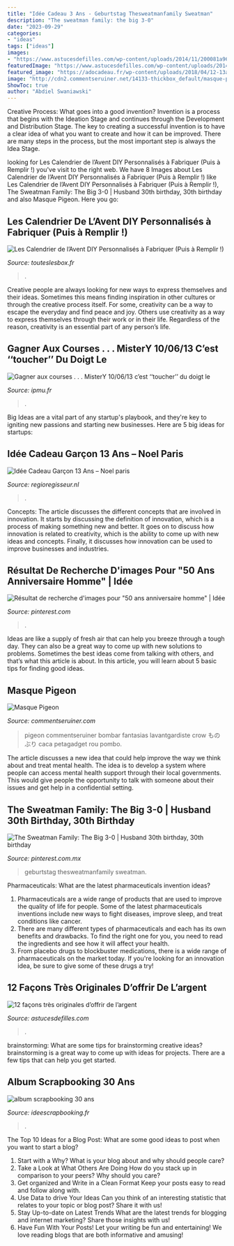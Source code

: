 ```yaml
---
title: "Idée Cadeau 3 Ans - Geburtstag Thesweatmanfamily Sweatman"
description: "The sweatman family: the big 3-0"
date: "2023-09-29"
categories:
- "ideas"
tags: ["ideas"]
images:
- "https://www.astucesdefilles.com/wp-content/uploads/2014/11/200081a960a78e4baa2a0975120c8cb1-696x618.jpg"
featuredImage: "https://www.astucesdefilles.com/wp-content/uploads/2014/11/200081a960a78e4baa2a0975120c8cb1-696x618.jpg"
featured_image: "https://adocadeau.fr/wp-content/uploads/2018/04/12-13ans-1000x675.jpg"
image: "http://cdn2.commentseruiner.net/14133-thickbox_default/masque-pigeon.jpg"
ShowToc: true
author: "Abdiel Swaniawski"
---
```



Creative Process: What goes into a good invention?
Invention is a process that begins with the Ideation Stage and continues through the Development and Distribution Stage. The key to creating a successful invention is to have a clear idea of what you want to create and how it can be improved. There are many steps in the process, but the most important step is always the Idea Stage.

	

		
looking for Les Calendrier de l’Avent DIY Personnalisés à Fabriquer (Puis à Remplir !) you've visit to the right web. We have 8 Images about Les Calendrier de l’Avent DIY Personnalisés à Fabriquer (Puis à Remplir !) like Les Calendrier de l’Avent DIY Personnalisés à Fabriquer (Puis à Remplir !), The Sweatman Family: The Big 3-0 | Husband 30th birthday, 30th birthday and also Masque Pigeon. Here you go:
		
    
## Les Calendrier De L’Avent DIY Personnalisés à Fabriquer (Puis à Remplir !)

<img loading=lazy src="https://touteslesbox.fr/wp-content/uploads/2020/11/calendrier-avent-diy-personalise.jpg" onerror="this.onerror=null;this.src='https://tse3.mm.bing.net/th?id=OIP.TB-9x65tFB8HBm4MxNIE5gHaHa&amp;pid=15.1';" alt="Les Calendrier de l’Avent DIY Personnalisés à Fabriquer (Puis à Remplir !)">

_Source: touteslesbox.fr_

>. 

	

Creative people are always looking for new ways to express themselves and their ideas. Sometimes this means finding inspiration in other cultures or through the creative process itself. For some, creativity can be a way to escape the everyday and find peace and joy. Others use creativity as a way to express themselves through their work or in their life. Regardless of the reason, creativity is an essential part of any person’s life.

    
## Gagner Aux Courses . . . MisterY 10/06/13 C’est ‘‘toucher’’ Du Doigt Le

<img loading=lazy src="http://ipmu.fr/iPMU/GAGNER_aux_Courses_files/droppedImage_12.jpg" onerror="this.onerror=null;this.src='https://tse4.mm.bing.net/th?id=OIP.zuMQu2CR03XkLB1Tv4CVwwAAAA&amp;pid=15.1';" alt="Gagner aux courses . . . MisterY 10/06/13 c’est ‘‘toucher’’ du doigt le">

_Source: ipmu.fr_

>. 

	

Big Ideas are a vital part of any startup's playbook, and they're key to igniting new passions and starting new businesses. Here are 5 big ideas for startups: 

    
## Idée Cadeau Garçon 13 Ans – Noel Paris

<img loading=lazy src="https://adocadeau.fr/wp-content/uploads/2018/04/12-13ans-1000x675.jpg" onerror="this.onerror=null;this.src='https://tse2.mm.bing.net/th?id=OIP.po9Q7gm5RwMOGHplpDaRxgHaE_&amp;pid=15.1';" alt="Idée Cadeau Garçon 13 Ans – Noel paris">

_Source: regioregisseur.nl_

>. 

	

Concepts:
The article discusses the different concepts that are involved in innovation. It starts by discussing the definition of innovation, which is a process of making something new and better. It goes on to discuss how innovation is related to creativity, which is the ability to come up with new ideas and concepts. Finally, it discusses how innovation can be used to improve businesses and industries.

    
## Résultat De Recherche D&#039;images Pour &quot;50 Ans Anniversaire Homme&quot; | Idée

<img loading=lazy src="https://i.pinimg.com/736x/ee/cf/cb/eecfcb980394844473d71b5e220b5791.jpg" onerror="this.onerror=null;this.src='https://tse1.mm.bing.net/th?id=OIP.L62sB64BKkJBdKcC2dk51QHaHa&amp;pid=15.1';" alt="Résultat de recherche d&#039;images pour &quot;50 ans anniversaire homme&quot; | Idée">

_Source: pinterest.com_

>. 

	

Ideas are like a supply of fresh air that can help you breeze through a tough day. They can also be a great way to come up with new solutions to problems. Sometimes the best ideas come from talking with others, and that’s what this article is about. In this article, you will learn about 5 basic tips for finding good ideas.

    
## Masque Pigeon

<img loading=lazy src="http://cdn2.commentseruiner.net/14133-thickbox_default/masque-pigeon.jpg" onerror="this.onerror=null;this.src='https://tse3.mm.bing.net/th?id=OIP.M0pDaOp8tky7N44OmCMd6wHaIY&amp;pid=15.1';" alt="Masque Pigeon">

_Source: commentseruiner.com_

>pigeon commentseruiner bombar fantasias lavantgardiste crow もの ぶり caca petagadget rou pombo. 

	

The article discusses a new idea that could help improve the way we think about and treat mental health. The idea is to develop a system where people can access mental health support through their local governments. This would give people the opportunity to talk with someone about their issues and get help in a confidential setting.

    
## The Sweatman Family: The Big 3-0 | Husband 30th Birthday, 30th Birthday

<img loading=lazy src="https://i.pinimg.com/originals/dd/dd/fd/ddddfdcdf4e25f5c5cb7b1e2c03cea07.jpg" onerror="this.onerror=null;this.src='https://tse3.mm.bing.net/th?id=OIP.ylFeBVLg3YTyL0ECzG3RpgHaLH&amp;pid=15.1';" alt="The Sweatman Family: The Big 3-0 | Husband 30th birthday, 30th birthday">

_Source: pinterest.com.mx_

>geburtstag thesweatmanfamily sweatman. 

	

Pharmaceuticals: What are the latest pharmaceuticals invention ideas?
1. Pharmaceuticals are a wide range of products that are used to improve the quality of life for people. Some of the latest pharmaceuticals inventions include new ways to fight diseases, improve sleep, and treat conditions like cancer.
2. There are many different types of pharmaceuticals and each has its own benefits and drawbacks. To find the right one for you, you need to read the ingredients and see how it will affect your health.
3. From placebo drugs to blockbuster medications, there is a wide range of pharmaceuticals on the market today. If you're looking for an innovation idea, be sure to give some of these drugs a try!

    
## 12 Façons Très Originales D’offrir De L’argent

<img loading=lazy src="https://www.astucesdefilles.com/wp-content/uploads/2014/11/200081a960a78e4baa2a0975120c8cb1-696x618.jpg" onerror="this.onerror=null;this.src='https://tse1.mm.bing.net/th?id=OIP.BihoLoLCq9q9l8dEkhJT-QHaGk&amp;pid=15.1';" alt="12 façons très originales d’offrir de l’argent">

_Source: astucesdefilles.com_

>. 

	

brainstorming: What are some tips for brainstorming creative ideas?
brainstorming is a great way to come up with ideas for projects. There are a few tips that can help you get started.

    
## Album Scrapbooking 30 Ans

<img loading=lazy src="http://www.ideescrapbooking.fr/images/album-scrapbooking-30-ans_2.jpg" onerror="this.onerror=null;this.src='https://tse4.mm.bing.net/th?id=OIP.FY9ax2j-WklY2_2wHYaDzQHaE8&amp;pid=15.1';" alt="album scrapbooking 30 ans">

_Source: ideescrapbooking.fr_

>. 

	

The Top 10 Ideas for a Blog Post: What are some good ideas to post when you want to start a blog?
1. Start with a Why?
What is your blog about and why should people care? 
2. Take a Look at What Others Are Doing
How do you stack up in comparison to your peers? Why should you care? 
3. Get organized and Write in a Clean Format
Keep your posts easy to read and follow along with. 
4. Use Data to drive Your Ideas
Can you think of an interesting statistic that relates to your topic or blog post? Share it with us! 
5. Stay Up-to-date on Latest Trends
What are the latest trends for blogging and internet marketing? Share those insights with us! 
6. Have Fun With Your Posts!
Let your writing be fun and entertaining! We love reading blogs that are both informative and amusing!

